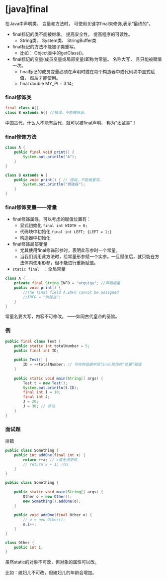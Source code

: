 # [java]final

在Java中声明类、 变量和方法时， 可使用关键字final来修饰,表示“最终的”。

- final标记的类不能被继承。 提高安全性， 提高程序的可读性。
  - String类、 System类、 StringBuffer类
- final标记的方法不能被子类重写。
  - 比如： Object类中的getClass()。
- final标记的变量(成员变量或局部变量)即称为常量。 名称大写， 且只能被赋值一次。
  - final标记的成员变量必须在声明时或在每个构造器中或代码块中显式赋值， 然后才能使用。
  - final double MY_PI = 3.14;  

### final修饰类  

```java
final class A{}
class B extends A{} //错误，不能被继承。
```

中国古代，什么人不能有后代，就可以被final声明， 称为“太监类”！  

### final修饰方法  

```java
class A {
    public final void print() {
        System.out.println("A");
    }
}

class B extends A {
    public void print() { // 错误，不能被重写。
        System.out.println("尚硅谷");
    }
}
```

### final修饰变量——常量

- final修饰属性，可以考虑的赋值位置有：
  - 显式初始化 `final int WIDTH = 0;`
  - 代码块中初始化 `final int LEFT; {LEFT = 1;}`
  - 构造器中初始化
- final修饰局部变量
  - 尤其使用final修饰形参时，表明此形参时一个常量。
  - 当我们调用此方法时，给常量形参赋一个实参。一旦赋值后，就只能在方法体内使用形参，但不能进行重新赋值。
- `static final  `：全局常量

```java
class A {
    private final String INFO = "atguigu"; //声明常量
    public void print() {
        //The final field A.INFO cannot be assigned
        //INFO = "尚硅谷";
    }
}
```

常量名要大写，内容不可修改。 ——如同古代皇帝的圣旨。





### 例

```java
public final class Test {
    public static int totalNumber = 5;
    public final int ID;
    
    public Test() {
        ID = ++totalNumber; // 可在构造器中给final修饰的“变量”赋值
    }
    
    public static void main(String[] args) {
        Test t = new Test();
        System.out.println(t.ID);
        final int I = 10;
        final int J;
        J = 20;
        J = 30; // 非法
    }
}
```



### 面试题

排错

```java
public class Something {
    public int addOne(final int x) {
        return ++x; // x值无法更改
        // return x + 1; 可以
    }
}
```

```java
public class Something {
    
    public static void main(String[] args) {
        Other o = new Other();
        new Something().addOne(o);
    }
    
    public void addOne(final Other o) {
        // o = new Other();
        o.i++;
    }
}

class Other {
    public int i;
}
```

虽然static的对象不可改，但对象的属性可以改。

比如：媳妇儿不可改，但媳妇儿的年龄会增加。
